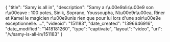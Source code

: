 {
    "title": "Samy is all in",
    "description": "Samy a r\u00e9alis\u00e9 son r\u00eave : 100 potes, Sinik, Soprano, Youssoupha, N\u00e9n\u00ea, Riner et Kamel le magicien r\u00e9unis rien que pour lui lors d'une soir\u00e9e exceptionnelle. ...",
    "videoid": "151183",
    "date_created": "1396646916",
    "date_modified": "1418181260",
    "type": "captivate",
    "layout": "video",
    "url": "\/v\/samy-is-all-in\/151183"
}